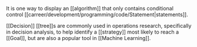 It is one way to display an [[algorithm]] that only contains conditional control [[carreer/development/programming/code/Statement|statements]].

[[Decision]] [[tree]]s are commonly used in operations research, specifically in decision analysis, to help identify a [[strategy]] most likely to reach a [[Goal]], but are also a popular tool in [[Machine Learning]].
